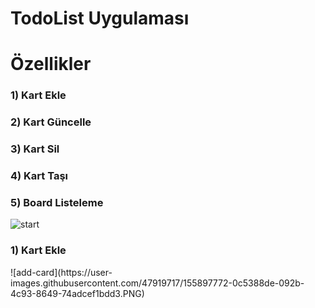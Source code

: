 # TodoList Uygulaması
<h1>Özellikler</h1>
<h3>1) Kart Ekle</h3>
<h3>2) Kart Güncelle</h3>
<h3>3) Kart Sil</h3>
<h3>4) Kart Taşı</h3>
<h3>5) Board Listeleme</h3>

![start](https://user-images.githubusercontent.com/47919717/155897632-6110c37f-5935-48be-b25e-6ecfe7844cd2.PNG)

<h3>1) Kart Ekle</h3>
![add-card](https://user-images.githubusercontent.com/47919717/155897772-0c5388de-092b-4c93-8649-74adcef1bdd3.PNG)

